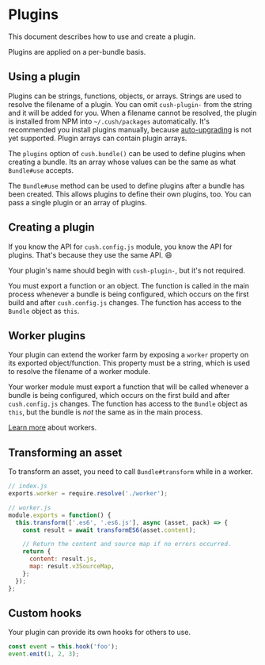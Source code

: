 # Plugins

This document describes how to use and create a plugin.

Plugins are applied on a per-bundle basis.

## Using a plugin

Plugins can be strings, functions, objects, or arrays. Strings are used to resolve the filename of a plugin. You can omit `cush-plugin-` from the string and it will be added for you. When a filename cannot be resolved, the plugin is installed from NPM into `~/.cush/packages` automatically. It's recommended you install plugins manually, because [auto-upgrading](https://github.com/aleclarson/cush/issues/28) is not yet supported. Plugin arrays can contain plugin arrays.

The `plugins` option of `cush.bundle()` can be used to define plugins when creating a bundle. Its an array whose values can be the same as what `Bundle#use` accepts.

The `Bundle#use` method can be used to define plugins after a bundle has been created. This allows plugins to define their own plugins, too. You can pass a single plugin or an array of plugins.

## Creating a plugin

If you know the API for `cush.config.js` module, you know the API for plugins. That's because they use the same API. 😄

Your plugin's name should begin with `cush-plugin-`, but it's not required.

You must export a function or an object. The function is called in the main process whenever a bundle is being configured, which occurs on the first build and after `cush.config.js` changes. The function has access to the `Bundle` object as `this`.

## Worker plugins

Your plugin can extend the worker farm by exposing a `worker` property on its exported object/function. This property must be a string, which is used to resolve the filename of a worker module.
  
Your worker module must export a function that will be called whenever a bundle is being configured, which occurs on the first build and after `cush.config.js` changes. The function has access to the `Bundle` object as `this`, but the bundle is *not* the same as in the main process.

[Learn more](./workers.md) about workers.

## Transforming an asset

To transform an asset, you need to call `Bundle#transform` while in a worker.

```js
// index.js
exports.worker = require.resolve('./worker');

// worker.js
module.exports = function() {
  this.transform(['.es6', '.es6.js'], async (asset, pack) => {
    const result = await transformES6(asset.content);

    // Return the content and source map if no errors occurred.
    return {
      content: result.js,
      map: result.v3SourceMap,
    };
  });
};
```

## Custom hooks

Your plugin can provide its own hooks for others to use.

```js
const event = this.hook('foo');
event.emit(1, 2, 3);
```
